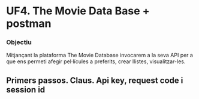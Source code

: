# UF4. The Movie Data Base + postman

### Objectiu
Mitjançant la plataforma The Movie Database invocarem a la seva API per a que ens permeti afegir
pel·lícules a preferits, crear llistes, visualitzar-les.

## Primers passos. Claus. Api key, request code i session id